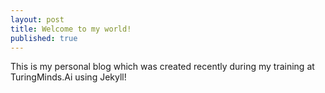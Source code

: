 ```yaml
---
layout: post
title: Welcome to my world!
published: true
---
```

This is my personal blog which was created recently during my training at TuringMinds.Ai using Jekyll!
